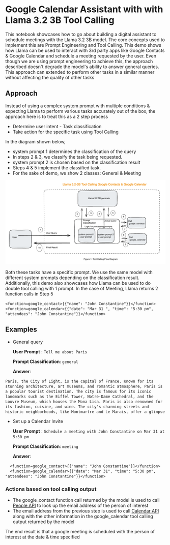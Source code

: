 # Google Calendar Assistant with with Llama 3.2 3B Tool Calling

This notebook showcases how to go about building a digital assistant to schedule meetings with the Llama 3.2 3B model. The core concepts used to implement this are Prompt Engineering and Tool Calling. This demo shows how Llama can be used to interact with 3rd party apps like Google Contacts & Google Calendar and schedule a meeting requested by the user. Even though we are using prompt engineering to achieve this, the approach described doesn't degrade the model's ability to answer general queries. This approach can extended to perform other tasks in a similar manner without affecting the quality of other tasks


## Approach

Instead of using a complex system prompt with multiple conditions & expecting Llama to perform various tasks accurately out of the box, the approach here is to treat this as a 2 step process
- Determine user intent - Task classification
- Take action for the specific task using Tool Calling



In the diagram shown below,
- system prompt 1 determines the classification of the query
- In steps 2 & 3, we classify the task being requested.
- system prompt 2 is chosen based on the classification result
- Steps 4 & 5 implement the classified task.
- For the sake of demo, we show 2 classes: General & Meeting

![Tool Calling Flow Diagram](./assets/flow_diagram.png)

Both these tasks have a specific prompt. We use the same model with different system prompts depending on the classification result.
Additionally, this demo also showcases how Llama can be used to do double tool calling with 1 prompt. In the case of Meeting, Llama returns 2 function calls in Step 5
```
<function=google_contact>{{"name": "John Constantine"}}</function>
<function=google_calendar>{{"date": "Mar 31 ", "time": "5:30 pm", "attendees": "John Constantine"}}</function>
```

## Examples

- General query

  **User Prompt** : `Tell me about Paris`

  **Prompt Classification**: `general`

  **Answer**: 
```
Paris, the City of Light, is the capital of France. Known for its stunning architecture, art museums, and romantic atmosphere, Paris is a popular tourist destination. The city is famous for its iconic landmarks such as the Eiffel Tower, Notre-Dame Cathedral, and the Louvre Museum, which houses the Mona Lisa. Paris is also renowned for its fashion, cuisine, and wine. The city's charming streets and historic neighborhoods, like Montmartre and Le Marais, offer a glimpse
```

- Set up a Calendar Invite

  **User Prompt** : `Schedule a meeting with John Constantine on Mar 31 at 5:30 pm`

  **Prompt Classification**: `meeting`

  **Answer**: 
```
  <function=google_contact>{{"name": "John Constantine"}}</function>
  <function=google_calendar>{{"date": "Mar 31", "time": "5:30 pm", "attendees": "John Constantine"}}</function>
```

### Actions based on tool calling output
- The google_contact function call returned by the model is used to call [People API](https://developers.google.com/people) to look up the email address of the person of interest
- The email address from the previous step is used to call [Calendar API](https://developers.google.com/calendar) along with the other information in the google_calendar tool calling output returned by the model 

The end result is that a google meeting is scheduled with the person of interest at the date & time specified

